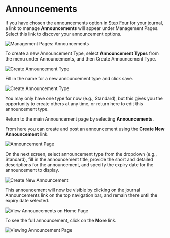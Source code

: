 # Announcements

If you have chosen the announcements option in [Step Four](https://docs.pkp.sfu.ca/learning-ojs-2/en/step_four_management) for your journal, a link to manage **Announcements** will appear under Management Pages. Select this link to discover your announcement options.

![Management Pages: Announcements](images/chapter5/jm_announce.png)

To create a new Announcement Type, select **Announcement Types** from the menu under Announcements, and then Create Announcement Type.  

![Create Announcement Type](images/chapter5/jm_announce_typeCreate.png)  

Fill in the name for a new announcement type and click save.  

![Create Announcement Type](images/chapter5/announcement_type.png)  

You may only have one type for now (e.g., Standard), but this gives you the opportunity to create others at any time, or return here to edit this announcement type.

Return to the main Announcement page by selecting **Announcements**.

From here you can create and post an announcement using the **Create New Announcement** link.

![Announcement Page](images/chapter5/jm_create_new_link.png)

On the next screen, select announcement type from the dropdown (e.g., Standard), fill in the announcement title, provide the short and detailed descriptions for the announcement, and specify the expiry date for the announcement to display.  

![Create New Announcement](images/chapter5/jm_create_announce.png)

This announcement will now be visible by clicking on the journal Announcements link on the top navigation bar, and remain there until the expiry date selected.

![View Announcements on Home Page](images/chapter5/jm_announce_display.png)  
  
To see the full announcement, click on the **More** link.

![Viewing Announcement Page](images/chapter5/jm_announce_more.png)
